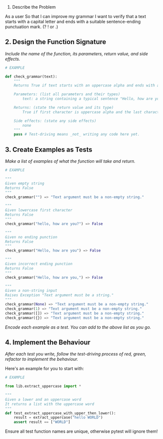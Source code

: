 1. Describe the Problem

As a user
So that I can improve my grammar
I want to verify that a text starts with a capital letter and ends with a suitable sentence-ending punctuation mark. (? ! or .)

## 2. Design the Function Signature

_Include the name of the function, its parameters, return value, and side effects._

```python
# EXAMPLE

def check_grammar(text):
    """
    Returns True if text starts with an uppercase alpha and ends with a punctuaiton mark

    Parameters: (list all parameters and their types)
        text: a string containing a typical sentence "Hello, how are you?"

    Returns: (state the return value and its type)
        True if first character is uppercase alpha and the last character is an appropriate puncuation mark

    Side effects: (state any side effects)
        none
    """
    pass # Test-driving means _not_ writing any code here yet.
```

## 3. Create Examples as Tests

_Make a list of examples of what the function will take and return._

```python
# EXAMPLE

"""
Given empty string
Returns False
"""
check_grammar("") => "Text argument must be a non-empty string."

"""
Given lowercase first character
Returns False
"""
check_grammar("hello, how are you?") => False

"""
Given no ending punction
Returns False
"""
check_grammar("Hello, how are you") => False

"""
Given incorrect ending punction
Returns False
"""
check_grammar("Hello, how are you,") => False

"""
Given a non-string input
Raises Exception "Text argument must be a string."
"""
check_grammar(None) => "Text argument must be a non-empty string."
check_grammar(1) => "Text argument must be a non-empty string."
check_grammar([]) => "Text argument must be a non-empty string."
check_grammar({}) => "Text argument must be a non-empty string."

```

_Encode each example as a test. You can add to the above list as you go._

## 4. Implement the Behaviour

_After each test you write, follow the test-driving process of red, green, refactor to implement the behaviour._

Here's an example for you to start with:

```python
# EXAMPLE

from lib.extract_uppercase import *

"""
Given a lower and an uppercase word
It returns a list with the uppercase word
"""
def test_extract_uppercase_with_upper_then_lower():
    result = extract_uppercase("hello WORLD")
    assert result == ["WORLD"]
```

Ensure all test function names are unique, otherwise pytest will ignore them!
